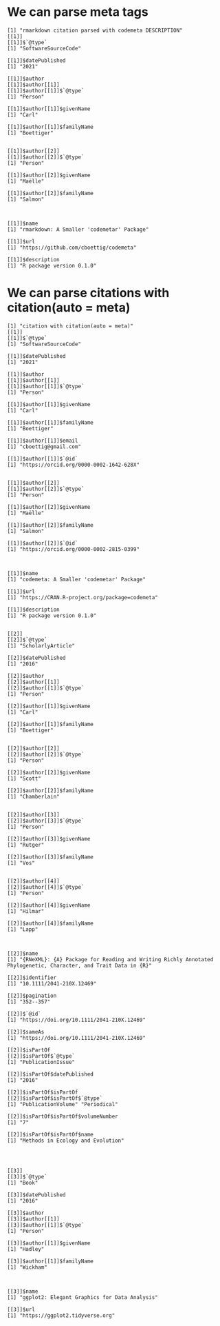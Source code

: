# We can parse meta tags

    [1] "rmarkdown citation parsed with codemeta DESCRIPTION"
    [[1]]
    [[1]]$`@type`
    [1] "SoftwareSourceCode"
    
    [[1]]$datePublished
    [1] "2021"
    
    [[1]]$author
    [[1]]$author[[1]]
    [[1]]$author[[1]]$`@type`
    [1] "Person"
    
    [[1]]$author[[1]]$givenName
    [1] "Carl"
    
    [[1]]$author[[1]]$familyName
    [1] "Boettiger"
    
    
    [[1]]$author[[2]]
    [[1]]$author[[2]]$`@type`
    [1] "Person"
    
    [[1]]$author[[2]]$givenName
    [1] "Maëlle"
    
    [[1]]$author[[2]]$familyName
    [1] "Salmon"
    
    
    
    [[1]]$name
    [1] "rmarkdown: A Smaller 'codemetar' Package"
    
    [[1]]$url
    [1] "https://github.com/cboettig/codemeta"
    
    [[1]]$description
    [1] "R package version 0.1.0"
    
    

# We can parse citations with citation(auto = meta)

    [1] "citation with citation(auto = meta)"
    [[1]]
    [[1]]$`@type`
    [1] "SoftwareSourceCode"
    
    [[1]]$datePublished
    [1] "2021"
    
    [[1]]$author
    [[1]]$author[[1]]
    [[1]]$author[[1]]$`@type`
    [1] "Person"
    
    [[1]]$author[[1]]$givenName
    [1] "Carl"
    
    [[1]]$author[[1]]$familyName
    [1] "Boettiger"
    
    [[1]]$author[[1]]$email
    [1] "cboettig@gmail.com"
    
    [[1]]$author[[1]]$`@id`
    [1] "https://orcid.org/0000-0002-1642-628X"
    
    
    [[1]]$author[[2]]
    [[1]]$author[[2]]$`@type`
    [1] "Person"
    
    [[1]]$author[[2]]$givenName
    [1] "Maëlle"
    
    [[1]]$author[[2]]$familyName
    [1] "Salmon"
    
    [[1]]$author[[2]]$`@id`
    [1] "https://orcid.org/0000-0002-2815-0399"
    
    
    
    [[1]]$name
    [1] "codemeta: A Smaller 'codemetar' Package"
    
    [[1]]$url
    [1] "https://CRAN.R-project.org/package=codemeta"
    
    [[1]]$description
    [1] "R package version 0.1.0"
    
    
    [[2]]
    [[2]]$`@type`
    [1] "ScholarlyArticle"
    
    [[2]]$datePublished
    [1] "2016"
    
    [[2]]$author
    [[2]]$author[[1]]
    [[2]]$author[[1]]$`@type`
    [1] "Person"
    
    [[2]]$author[[1]]$givenName
    [1] "Carl"
    
    [[2]]$author[[1]]$familyName
    [1] "Boettiger"
    
    
    [[2]]$author[[2]]
    [[2]]$author[[2]]$`@type`
    [1] "Person"
    
    [[2]]$author[[2]]$givenName
    [1] "Scott"
    
    [[2]]$author[[2]]$familyName
    [1] "Chamberlain"
    
    
    [[2]]$author[[3]]
    [[2]]$author[[3]]$`@type`
    [1] "Person"
    
    [[2]]$author[[3]]$givenName
    [1] "Rutger"
    
    [[2]]$author[[3]]$familyName
    [1] "Vos"
    
    
    [[2]]$author[[4]]
    [[2]]$author[[4]]$`@type`
    [1] "Person"
    
    [[2]]$author[[4]]$givenName
    [1] "Hilmar"
    
    [[2]]$author[[4]]$familyName
    [1] "Lapp"
    
    
    
    [[2]]$name
    [1] "{RNeXML}: {A} Package for Reading and Writing Richly Annotated Phylogenetic, Character, and Trait Data in {R}"
    
    [[2]]$identifier
    [1] "10.1111/2041-210X.12469"
    
    [[2]]$pagination
    [1] "352--357"
    
    [[2]]$`@id`
    [1] "https://doi.org/10.1111/2041-210X.12469"
    
    [[2]]$sameAs
    [1] "https://doi.org/10.1111/2041-210X.12469"
    
    [[2]]$isPartOf
    [[2]]$isPartOf$`@type`
    [1] "PublicationIssue"
    
    [[2]]$isPartOf$datePublished
    [1] "2016"
    
    [[2]]$isPartOf$isPartOf
    [[2]]$isPartOf$isPartOf$`@type`
    [1] "PublicationVolume" "Periodical"       
    
    [[2]]$isPartOf$isPartOf$volumeNumber
    [1] "7"
    
    [[2]]$isPartOf$isPartOf$name
    [1] "Methods in Ecology and Evolution"
    
    
    
    
    [[3]]
    [[3]]$`@type`
    [1] "Book"
    
    [[3]]$datePublished
    [1] "2016"
    
    [[3]]$author
    [[3]]$author[[1]]
    [[3]]$author[[1]]$`@type`
    [1] "Person"
    
    [[3]]$author[[1]]$givenName
    [1] "Hadley"
    
    [[3]]$author[[1]]$familyName
    [1] "Wickham"
    
    
    
    [[3]]$name
    [1] "ggplot2: Elegant Graphics for Data Analysis"
    
    [[3]]$url
    [1] "https://ggplot2.tidyverse.org"
    
    

